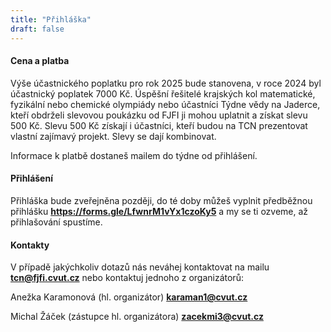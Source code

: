 ```yaml
---
title: "Přihláška"
draft: false
---
```


#### Cena a platba
Výše účastnického poplatku pro rok 2025 bude stanovena, v roce 2024 byl účastnický poplatek 7000 Kč. Úspěšní řešitelé krajských kol matematické, fyzikální nebo chemické olympiády nebo účastníci Týdne vědy na Jaderce, kteří obdrželi slevovou poukázku od FJFI ji mohou uplatnit a získat slevu 500 Kč. Slevu 500 Kč získají i účastníci, kteří budou na TCN prezentovat vlastní zajímavý projekt. Slevy se dají kombinovat.


Informace k platbě dostaneš mailem do týdne od přihlášení.

#### Přihlášení

Přihláška bude zveřejněna později, do té doby můžeš vyplnit předběžnou přihlášku **https://forms.gle/LfwnrM1vYx1czoKy5** a my se ti ozveme, až přihlašování spustíme.


#### Kontakty

V případě jakýchkoliv dotazů nás neváhej kontaktovat na mailu **tcn@fjfi.cvut.cz** nebo kontaktuj jednoho z organizátorů:

Anežka Karamonová (hl. organizátor) **karaman1@cvut.cz**

Michal Žáček (zástupce hl. organizátora) **zacekmi3@cvut.cz**



